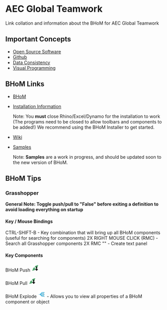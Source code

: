 # AEC Global Teamwork
Link collation and information about the BHoM for AEC Global Teamwork

## Important Concepts
- [Open Source Software](https://opensource.com/resources/what-open-source)
- [Github](https://techcrunch.com/2012/07/14/what-exactly-is-github-anyway/)
- [Data Consistency](https://en.wikipedia.org/wiki/Data_consistency)
- [Visual Programming](https://www.youtube.com/watch?v=mdYfFDJCDHc)

## BHoM Links
- [BHoM](https://bhom.xyz/)
- [Installation Information](https://github.com/BHoM/documentation/wiki/Installing-BHoM)

  Note: You __must__ close Rhino/Excel/Dynamo for the installation to work
       (The programs need to be closed to allow toolbars and components to be added!)
  We recommend using the BHoM Installer to get started.
  
- [Wiki](https://github.com/BHoM/documentation/wiki)

- [Samples](https://github.com/BHoM/samples)

  Note: __Samples__ are a work in progress, and should be updated soon to the new version of BHoM.

## BHoM Tips
### Grasshopper

__General Note: Toggle push/pull to "False" before exiting a definition to avoid loading everything on startup__

#### Key / Mouse Bindings
CTRL-SHIFT-B - Key combination that will bring up all BHoM components (useful for searching for components)
2X RIGHT MOUSE CLICK (RMC) - Search all Grasshopper components
2X RMC "" - Create text panel



#### Key Components
BHoM Push ![push](https://github.com/BHoM/Grasshopper_Toolkit/blob/master/Grasshopper_UI/Properties/Resources/Pull.png)

BHoM Pull ![pull](https://github.com/BHoM/Grasshopper_Toolkit/blob/master/Grasshopper_UI/Properties/Resources/Pull.png)

BHoM Explode ![explode-logo](https://github.com/BHoM/Grasshopper_Toolkit/blob/master/Grasshopper_UI/Properties/Resources/Explode.png?raw=true) - Allows you to view all properties of a BHoM component or object 
